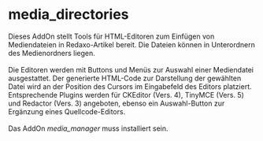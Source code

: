 # media_directories

<div>Dieses AddOn stellt Tools für HTML-Editoren zum Einfügen von
Mediendateien in Redaxo-Artikel bereit. Die Dateien können in Unterordnern
des Medienordners liegen.</div>

<div><br>Die Editoren werden mit Buttons und Menüs zur Auswahl einer
Mediendatei ausgestattet. Der generierte HTML-Code zur Darstellung der
gewählten Datei wird an der Position des Cursors im Eingabefeld des Editors
platziert. Entsprechende Plugins werden für CKEditor (Vers. 4), TinyMCE
(Vers. 5) und Redactor (Vers. 3) angeboten, ebenso ein Auswahl-Button zur
Ergänzung eines Quellcode-Editors.</div>

<div><br>Das AddOn <i>media_manager</i> muss installiert sein.</div>